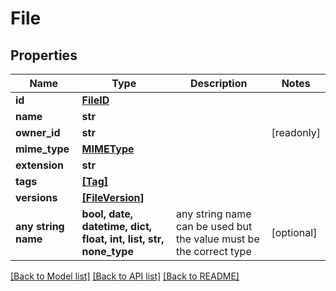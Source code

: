 # File


## Properties
Name | Type | Description | Notes
------------ | ------------- | ------------- | -------------
**id** | [**FileID**](FileID.md) |  | 
**name** | **str** |  | 
**owner_id** | **str** |  | [readonly] 
**mime_type** | [**MIMEType**](MIMEType.md) |  | 
**extension** | **str** |  | 
**tags** | [**[Tag]**](Tag.md) |  | 
**versions** | [**[FileVersion]**](FileVersion.md) |  | 
**any string name** | **bool, date, datetime, dict, float, int, list, str, none_type** | any string name can be used but the value must be the correct type | [optional]

[[Back to Model list]](../README.md#documentation-for-models) [[Back to API list]](../README.md#documentation-for-api-endpoints) [[Back to README]](../README.md)


